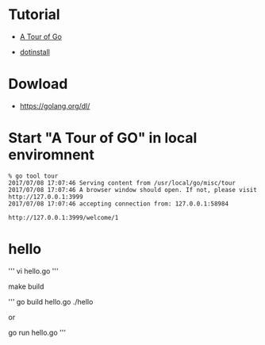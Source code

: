 # Tutorial
- [A Tour of Go](https://go-tour-jp.appspot.com/welcome/3)

- [dotinstall](http://dotinstall.com/lessons/basic_golang/29304)

# Dowload
- https://golang.org/dl/

# Start "A Tour of GO" in local enviromnent

```
% go tool tour
2017/07/08 17:07:46 Serving content from /usr/local/go/misc/tour
2017/07/08 17:07:46 A browser window should open. If not, please visit http://127.0.0.1:3999
2017/07/08 17:07:46 accepting connection from: 127.0.0.1:58984
```

```
http://127.0.0.1:3999/welcome/1
```

# hello

'''
vi hello.go
'''

make build

'''
go build hello.go
./hello

or 

go run hello.go
'''
